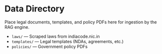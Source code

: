 # Data Directory

Place legal documents, templates, and policy PDFs here for ingestion by the RAG engine.

- `laws/` — Scraped laws from indiacode.nic.in
- `templates/` — Legal templates (NDAs, agreements, etc.)
- `policies/` — Government policy PDFs 